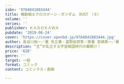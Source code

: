 ```yaml
---
isbn: '9784041083444'
title: 機動戦士クロスボーン・ガンダム　DUST　（８）
volume: ''
series: ''
publisher: ＫＡＤＯＫＡＷＡ
pubdate: '2019-06-24'
cover: 'https://cover.openbd.jp/9784041083444.jpg'
author: 長谷川裕一／著 矢立肇・富野由悠季／原著 宮崎真一／著
description: “王”が乱立する宇宙戦国時代の幕開け！
price: '620'
genre: ''
target: 一般
format: コミック
content: コミックス・劇画

---
```

